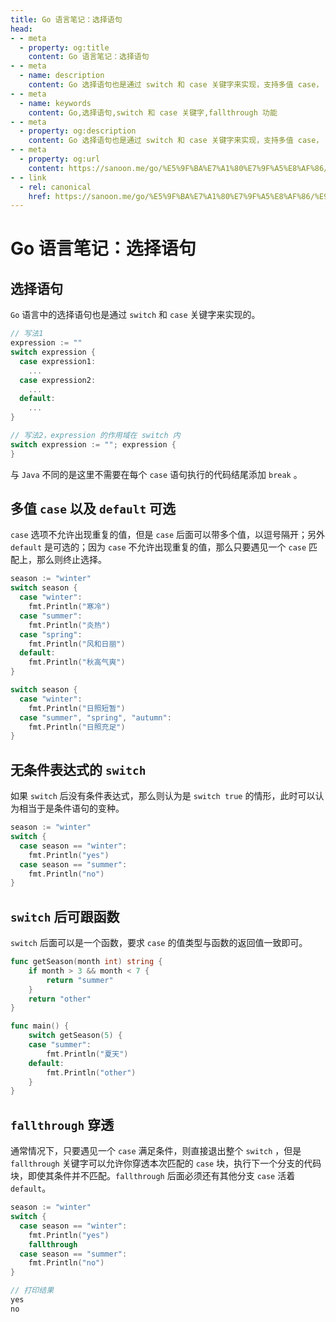 ```yaml
---
title: Go 语言笔记：选择语句
head:
- - meta
  - property: og:title
    content: Go 语言笔记：选择语句
- - meta
  - name: description
    content: Go 选择语句也是通过 switch 和 case 关键字来实现，支持多值 case， 且 default 可选，也支持 无条件的 switch 和 switch 后跟函数，更具有 fallthrough 功能
- - meta
  - name: keywords
    content: Go,选择语句,switch 和 case 关键字,fallthrough 功能
- - meta
  - property: og:description
    content: Go 选择语句也是通过 switch 和 case 关键字来实现，支持多值 case， 且 default 可选，也支持 无条件的 switch 和 switch 后跟函数，更具有 fallthrough 功能
- - meta
  - property: og:url
    content: https://sanoon.me/go/%E5%9F%BA%E7%A1%80%E7%9F%A5%E8%AF%86/%E9%80%89%E6%8B%A9%E8%AF%AD%E5%8F%A5
- - link
  - rel: canonical
    href: https://sanoon.me/go/%E5%9F%BA%E7%A1%80%E7%9F%A5%E8%AF%86/%E9%80%89%E6%8B%A9%E8%AF%AD%E5%8F%A5
---
```

  
# Go 语言笔记：选择语句

## 选择语句

`Go` 语言中的选择语句也是通过 `switch` 和 `case` 关键字来实现的。

```go
// 写法1
expression := ""
switch expression {
  case expression1:
    ...
  case expression2:
    ...
  default:
    ...
}

// 写法2，expression 的作用域在 switch 内
switch expression := ""; expression {
}
```

与 `Java` 不同的是这里不需要在每个 `case` 语句执行的代码结尾添加 `break` 。

## 多值 `case` 以及 `default` 可选

`case` 选项不允许出现重复的值，但是 `case` 后面可以带多个值，以逗号隔开；另外 `default` 是可选的；因为 `case` 不允许出现重复的值，那么只要遇见一个 `case` 匹配上，那么则终止选择。

```go
season := "winter"
switch season {
  case "winter":
    fmt.Println("寒冷")
  case "summer":
    fmt.Println("炎热")
  case "spring":
    fmt.Println("风和日丽")
  default:
    fmt.Println("秋高气爽")
}

switch season {
  case "winter":
    fmt.Println("日照短暂")
  case "summer", "spring", "autumn":
    fmt.Println("日照充足")
}
```

 ## 无条件表达式的 `switch`

如果 `switch`  后没有条件表达式，那么则认为是 `switch true` 的情形，此时可以认为相当于是条件语句的变种。

```go
season := "winter"
switch {
  case season == "winter":
    fmt.Println("yes")
  case season == "summer":
    fmt.Println("no")
}
```

## `switch` 后可跟函数

`switch` 后面可以是一个函数，要求 `case` 的值类型与函数的返回值一致即可。

```go
func getSeason(month int) string {
	if month > 3 && month < 7 {
		return "summer"
	}
	return "other"
}

func main() {
	switch getSeason(5) {
	case "summer":
		fmt.Println("夏天")
	default:
		fmt.Println("other")
	}
}
```

## `fallthrough` 穿透

通常情况下，只要遇见一个 `case`  满足条件，则直接退出整个 `switch` ，但是 `fallthrough` 关键字可以允许你穿透本次匹配的 `case` 块，执行下一个分支的代码块，即使其条件并不匹配。`fallthrough` 后面必须还有其他分支 `case`  活着 `default`。

```go
season := "winter"
switch {
  case season == "winter":
    fmt.Println("yes")
    fallthrough
  case season == "summer":
    fmt.Println("no")
}

// 打印结果
yes
no
```

